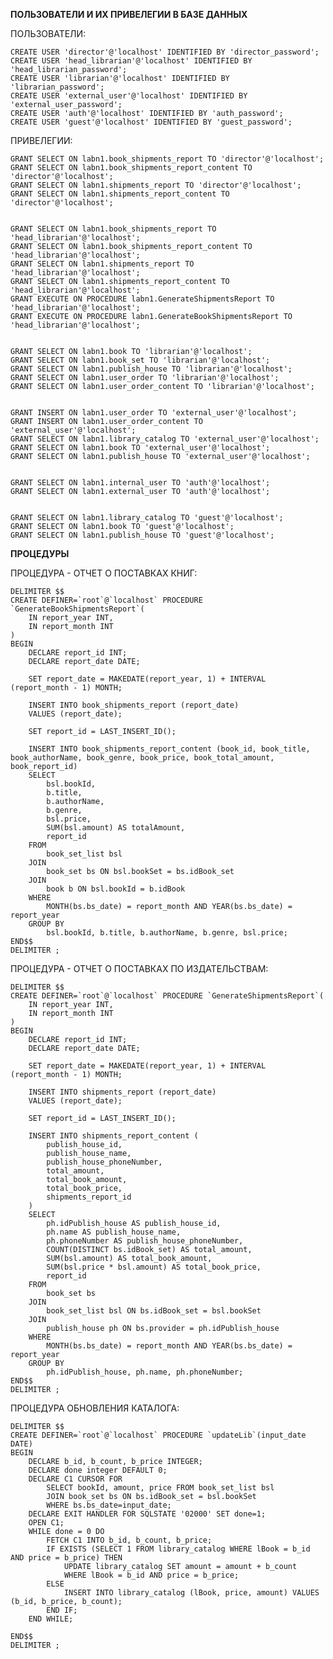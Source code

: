 **ПОЛЬЗОВАТЕЛИ И ИХ ПРИВЕЛЕГИИ В БАЗЕ ДАННЫХ**

ПОЛЬЗОВАТЕЛИ:

    CREATE USER 'director'@'localhost' IDENTIFIED BY 'director_password';
    CREATE USER 'head_librarian'@'localhost' IDENTIFIED BY 'head_librarian_password';
    CREATE USER 'librarian'@'localhost' IDENTIFIED BY 'librarian_password';
    CREATE USER 'external_user'@'localhost' IDENTIFIED BY 'external_user_password';
    CREATE USER 'auth'@'localhost' IDENTIFIED BY 'auth_password';
    CREATE USER 'guest'@'localhost' IDENTIFIED BY 'guest_password';

ПРИВЕЛЕГИИ:

    GRANT SELECT ON labn1.book_shipments_report TO 'director'@'localhost';
    GRANT SELECT ON labn1.book_shipments_report_content TO 'director'@'localhost';
    GRANT SELECT ON labn1.shipments_report TO 'director'@'localhost';
    GRANT SELECT ON labn1.shipments_report_content TO 'director'@'localhost';
    

    GRANT SELECT ON labn1.book_shipments_report TO 'head_librarian'@'localhost';
    GRANT SELECT ON labn1.book_shipments_report_content TO 'head_librarian'@'localhost';
    GRANT SELECT ON labn1.shipments_report TO 'head_librarian'@'localhost';
    GRANT SELECT ON labn1.shipments_report_content TO 'head_librarian'@'localhost';
    GRANT EXECUTE ON PROCEDURE labn1.GenerateShipmentsReport TO 'head_librarian'@'localhost';
    GRANT EXECUTE ON PROCEDURE labn1.GenerateBookShipmentsReport TO 'head_librarian'@'localhost';
    
    
    GRANT SELECT ON labn1.book TO 'librarian'@'localhost';
    GRANT SELECT ON labn1.book_set TO 'librarian'@'localhost';
    GRANT SELECT ON labn1.publish_house TO 'librarian'@'localhost';
    GRANT SELECT ON labn1.user_order TO 'librarian'@'localhost';
    GRANT SELECT ON labn1.user_order_content TO 'librarian'@'localhost';
    

    GRANT INSERT ON labn1.user_order TO 'external_user'@'localhost';
    GRANT INSERT ON labn1.user_order_content TO 'external_user'@'localhost';
    GRANT SELECT ON labn1.library_catalog TO 'external_user'@'localhost';
    GRANT SELECT ON labn1.book TO 'external_user'@'localhost';
    GRANT SELECT ON labn1.publish_house TO 'external_user'@'localhost';
    

    GRANT SELECT ON labn1.internal_user TO 'auth'@'localhost';
    GRANT SELECT ON labn1.external_user TO 'auth'@'localhost';


    GRANT SELECT ON labn1.library_catalog TO 'guest'@'localhost';
    GRANT SELECT ON labn1.book TO 'guest'@'localhost';
    GRANT SELECT ON labn1.publish_house TO 'guest'@'localhost';

**ПРОЦЕДУРЫ**

ПРОЦЕДУРА - ОТЧЕТ О ПОСТАВКАХ КНИГ:

    DELIMITER $$
    CREATE DEFINER=`root`@`localhost` PROCEDURE `GenerateBookShipmentsReport`(
        IN report_year INT,
        IN report_month INT
    )
    BEGIN
        DECLARE report_id INT;
        DECLARE report_date DATE;
    
        SET report_date = MAKEDATE(report_year, 1) + INTERVAL (report_month - 1) MONTH;
    	
    	INSERT INTO book_shipments_report (report_date)
    	VALUES (report_date);
    
    	SET report_id = LAST_INSERT_ID();
    
    	INSERT INTO book_shipments_report_content (book_id, book_title, book_authorName, book_genre, book_price, book_total_amount, book_report_id)
    	SELECT 
    		bsl.bookId,
            b.title,
            b.authorName,
            b.genre,
            bsl.price,
            SUM(bsl.amount) AS totalAmount,
    		report_id
    	FROM 
    		book_set_list bsl
    	JOIN 
    		book_set bs ON bsl.bookSet = bs.idBook_set
    	JOIN
    		book b ON bsl.bookId = b.idBook
    	WHERE 
    		MONTH(bs.bs_date) = report_month AND YEAR(bs.bs_date) = report_year
    	GROUP BY 
    		bsl.bookId, b.title, b.authorName, b.genre, bsl.price;
    END$$
    DELIMITER ;

ПРОЦЕДУРА - ОТЧЕТ О ПОСТАВКАХ ПО ИЗДАТЕЛЬСТВАМ:

	DELIMITER $$
	CREATE DEFINER=`root`@`localhost` PROCEDURE `GenerateShipmentsReport`(
	    IN report_year INT,
	    IN report_month INT
	)
	BEGIN
	    DECLARE report_id INT;
	    DECLARE report_date DATE;
	
	    SET report_date = MAKEDATE(report_year, 1) + INTERVAL (report_month - 1) MONTH;
	    
	    INSERT INTO shipments_report (report_date)
	    VALUES (report_date);
	
	    SET report_id = LAST_INSERT_ID();
	    
	    INSERT INTO shipments_report_content (
	        publish_house_id, 
	        publish_house_name, 
	        publish_house_phoneNumber, 
	        total_amount, 
	        total_book_amount, 
	        total_book_price, 
	        shipments_report_id
	    )
	    SELECT
	        ph.idPublish_house AS publish_house_id,
	        ph.name AS publish_house_name,
	        ph.phoneNumber AS publish_house_phoneNumber,
	        COUNT(DISTINCT bs.idBook_set) AS total_amount,
	        SUM(bsl.amount) AS total_book_amount,
	        SUM(bsl.price * bsl.amount) AS total_book_price,
	        report_id
	    FROM 
	        book_set bs
	    JOIN 
	        book_set_list bsl ON bs.idBook_set = bsl.bookSet
	    JOIN 
	        publish_house ph ON bs.provider = ph.idPublish_house
	    WHERE 
	        MONTH(bs.bs_date) = report_month AND YEAR(bs.bs_date) = report_year
	    GROUP BY 
	        ph.idPublish_house, ph.name, ph.phoneNumber;
	END$$
	DELIMITER ;

ПРОЦЕДУРА ОБНОВЛЕНИЯ КАТАЛОГА:

	DELIMITER $$
	CREATE DEFINER=`root`@`localhost` PROCEDURE `updateLib`(input_date DATE)
	BEGIN
		DECLARE b_id, b_count, b_price INTEGER;
		DECLARE done integer DEFAULT 0;
		DECLARE C1 CURSOR FOR 
			SELECT bookId, amount, price FROM book_set_list bsl
			JOIN book_set bs ON bs.idBook_set = bsl.bookSet
			WHERE bs.bs_date=input_date;
		DECLARE EXIT HANDLER FOR SQLSTATE '02000' SET done=1;
		OPEN C1;
	    WHILE done = 0 DO
	        FETCH C1 INTO b_id, b_count, b_price;
	        IF EXISTS (SELECT 1 FROM library_catalog WHERE lBook = b_id AND price = b_price) THEN
	            UPDATE library_catalog SET amount = amount + b_count
	            WHERE lBook = b_id AND price = b_price;
	        ELSE
	            INSERT INTO library_catalog (lBook, price, amount) VALUES (b_id, b_price, b_count);
	        END IF;
	    END WHILE;
	
	END$$
	DELIMITER ;


